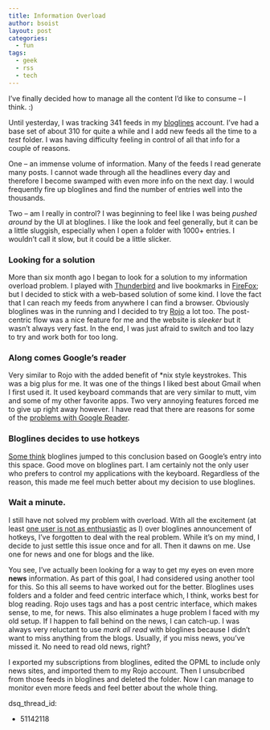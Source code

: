 ```yaml
---
title: Information Overload
author: bsoist
layout: post
categories:
  - fun
tags:
  - geek
  - rss
  - tech
---
```

I&#8217;ve finally decided how to manage all the content I&#8217;d like to consume &#8211; I think. :)

Until yesterday, I was tracking 341 feeds in my [bloglines][1] account. I&#8217;ve had a base set of about 310 for quite a while and I add new feeds all the time to a *test* folder. I was having difficulty feeling in control of all that info for a couple of reasons.

One &#8211; an immense volume of information. Many of the feeds I read generate many posts. I cannot wade through all the headlines every day and therefore I become swamped with even more info on the next day. I would frequently fire up bloglines and find the number of entries well into the thousands.

Two &#8211; am I really in control? I was beginning to feel like I was being *pushed around* by the UI at bloglines. I like the look and feel generally, but it can be a little sluggish, especially when I open a folder with 1000+ entries. I wouldn&#8217;t call it slow, but it could be a little slicker.

### Looking for a solution

More than six month ago I began to look for a solution to my information overload problem. I played with [Thunderbird][2] and live bookmarks in [FireFox][3]; but I decided to stick with a web-based solution of some kind. I love the fact that I can reach my feeds from anywhere I can find a browser. Obviously bloglines was in the running and I decided to try [Rojo][4] a lot too. The post-centric flow was a nice feature for me and the website is *sleeker* but it wasn&#8217;t always very fast. In the end, I was just afraid to switch and too lazy to try and work both for too long.

### Along comes Google&#8217;s reader

Very similar to Rojo with the added benefit of *nix style keystrokes. This was a big plus for me. It was one of the things I liked best about Gmail when I first used it. It used keyboard commands that are very similar to mutt, vim and some of my other favorite apps. Two very annoying features forced me to give up right away however. I have read that there are reasons for some of the [problems with Google Reader][5].

### Bloglines decides to use hotkeys

[Some think][6] bloglines jumped to this conclusion based on Google&#8217;s entry into this space. Good move on bloglines part. I am certainly not the only user who prefers to control my applications with the keyboard. Regardless of the reason, this made me feel much better about my decision to use bloglines.

### Wait a minute.

I still have not solved my problem with overload. With all the excitement (at least [one user is not as enthusiastic][7] as I) over bloglines announcement of hotkeys, I&#8217;ve forgotten to deal with the real problem. While it&#8217;s on my mind, I decide to just settle this issue once and for all. Then it dawns on me. Use one for news and one for blogs and the like.

You see, I&#8217;ve actually been looking for a way to get my eyes on even more **news** information. As part of this goal, I had considered using another tool for this. So this all seems to have worked out for the better. Bloglines uses folders and a folder and feed centric interface which, I think, works best for blog reading. Rojo uses tags and has a post centric interface, which makes sense, to me, for news. This also eliminates a huge problem I faced with my old setup. If I happen to fall behind on the news, I can catch-up. I was always very reluctant to use *mark all read* with bloglines because I didn&#8217;t want to miss anything from the blogs. Usually, if you miss news, you&#8217;ve missed it. No need to read old news, right?

I exported my subscriptions from bloglines, edited the OPML to include only news sites, and imported them to my Rojo account. Then I unsubcribed from those feeds in bloglines and deleted the folder. Now I can manage to monitor even more feeds and feel better about the whole thing.

 [1]: http://bloglines.com/
 [2]: http://www.getthunderbird.com/
 [3]: http://www.getfirefox.com/
 [4]: http://rojo.com/
 [5]: http://weblogs.jupiterresearch.com/analysts/peterson/
 [6]: http://www.lawsy.net/blog/241/
 [7]: http://the-deblog.blogspot.com/archives/2005_10_01_the-deblog_archive.html#112930251907773877
dsq_thread_id:
  - 51142118
